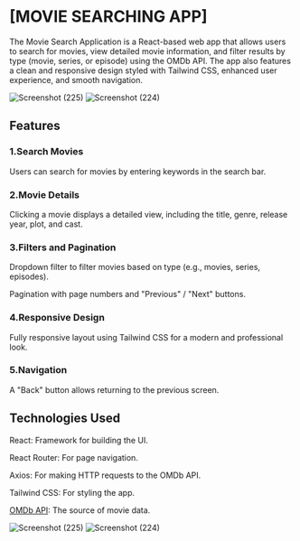 # [MOVIE SEARCHING APP]
The Movie Search Application is a React-based web app that allows users to search for movies, view detailed movie information, and filter results by type (movie, series, or episode) using the OMDb API. 
The app also features a clean and responsive design styled with Tailwind CSS, enhanced user experience, and smooth navigation.

![Screenshot (225)](https://github.com/user-attachments/assets/31463212-c44e-4cf8-82fc-8a8aad267c2e)
![Screenshot (224)](https://github.com/user-attachments/assets/f909fe34-5cd9-490c-ba36-799d5dbf7f5c)

## Features

### 1.Search Movies

Users can search for movies by entering keywords in the search bar.


### 2.Movie Details

Clicking a movie displays a detailed view, including the title, genre, release year, plot, and cast.


### 3.Filters and Pagination

Dropdown filter to filter movies based on type (e.g., movies, series, episodes).

Pagination with page numbers and "Previous" / "Next" buttons.


### 4.Responsive Design

Fully responsive layout using Tailwind CSS for a modern and professional look.


### 5.Navigation

A "Back" button allows returning to the previous screen.


## Technologies Used
React: Framework for building the UI.

React Router: For page navigation.

Axios: For making HTTP requests to the OMDb API.

Tailwind CSS: For styling the app.

[OMDb API](https://www.omdbapi.com): The source of movie data.

![Screenshot (225)](https://github.com/user-attachments/assets/31463212-c44e-4cf8-82fc-8a8aad267c2e)
![Screenshot (224)](https://github.com/user-attachments/assets/f909fe34-5cd9-490c-ba36-799d5dbf7f5c)

